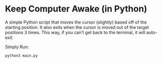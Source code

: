 # Keep Computer Awake (in Python)

A simple Python script that moves the cursor (slightly) based off of the starting position. It also exits when the cursor is moved out of the target positions 3 times. This way, if you can't get back to the terminal, it will auto-exit.

Simply Run:
```bash
python3 main.py
```